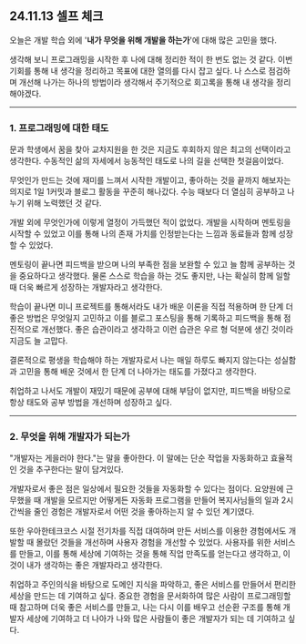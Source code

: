 ## 24.11.13 셀프 체크

오늘은 개발 학습 외에 '**내가 무엇을 위해 개발을 하는가**'에 대해 많은 고민을 했다.

생각해 보니 프로그래밍을 시작한 후 나에 대해 정리한 적이 한 번도 없는 것 같다. 이번 기회를 통해 내 생각을 정리하고 목표에 대한 열의를 다시 잡고 싶다.
나 스스로 점검하며 개선해 나가는 하나의 방법이라 생각해서 주기적으로 회고록을 통해 내 생각을 정리해야겠다.

---

### 1. 프로그래밍에 대한 태도

문과 학생에서 꿈을 찾아 교차지원을 한 것은 지금도 후회하지 않은 최고의 선택이라고 생각한다. 수동적인 삶의 자세에서 능동적인 태도로 나의 길을 선택한 첫걸음이었다.

무엇인가 만드는 것에 재미를 느껴서 시작한 개발이고, 좋아하는 것을 끝까지 해보자는 의지로 1일 1커밋과 블로그 활동을 꾸준히 해나갔다. 수능 때보다 더 열심히 공부하고 나누기 위해 노력했던 것 같다.

개발 외에 무엇인가에 이렇게 열정이 가득했던 적이 없었다. 개발을 시작하며 멘토링을 시작할 수 있었고 이를 통해 나의 존재 가치를 인정받는다는 느낌과 동료들과 함께 성장할 수 있었다.

멘토링이 끝나면 피드백을 받으며 나의 부족한 점을 보완할 수 있고 늘 함께 공부하는 것을 중요하다고 생각했다. 물론 스스로 학습을 하는 것도 좋지만, 나는 확실히 함께 일할 때 더욱 빠르게 성장하는 개발자라고
생각한다.

학습이 끝나면 미니 프로젝트를 통해서라도 내가 배운 이론을 직접 적용하며 한 단계 더 좋은 방법은 무엇일지 고민하고 이를 블로그 포스팅을 통해 기록하고 피드백을 통해 점진적으로 개선했다. 좋은 습관이라고 생각하고
이런 습관은 우르 형 덕분에 생긴 것이라 지금도 늘 고맙다.

결론적으로 평생을 학습해야 하는 개발자로서 나는 매일 하루도 빠지지 않는다는 성실함과 고민을 통해 배운 것에서 한 단계 더 나아가는 태도를 가졌다고 생각한다.

취업하고 나서도 개발이 재밌기 때문에 공부에 대해 부담이 없지만, 피드백을 바탕으로 항상 태도와 공부 방법을 개선하며 성장하고 싶다.



---

### 2. 무엇을 위해 개발자가 되는가

"개발자는 게을러야 한다."는 말을 좋아한다. 이 말에는 단순 작업을 자동화하고 효율적인 것을 추구한다는 말이 담겨있다.

개발자로서 좋은 점은 일상에서 필요한 것들을 자동화할 수 있다는 점이다. 요양원에 근무했을 때 개발을 모르지만 어떻게든 자동화 프로그램을 만들어 복지사님들의 일과 2시간씩을 줄인 경험은 개발자로서 어떤 것을
좋아하는지 알 수 있던 계기였다.

또한 우아한테크코스 시절 전기차를 직접 대여하며 만든 서비스를 이용한 경험에서도 개발할 때 몰랐던 것들을 개선하며 사용자 경험을 개선할 수 있었다. 사용자를 위한 서비스를 만들고, 이를 통해 세상에 기여하는 것을
통해 직업 만족도를 얻는다고 생각하고, 이것이 내가 생각하는 좋은 개발자라고 생각한다.

취업하고 주인의식을 바탕으로 도메인 지식을 파악하고, 좋은 서비스를 만들어서 편리한 세상을 만드는 데 기여하고 싶다. 중요한 경험을 문서화하여 많은 사람이 프로그래밍할 때 참고하며 더욱 좋은 서비스를 만들고, 나는
다시 이를 배우고 선순환 구조를 통해 개발자 세상에 기여하고 더 나아가 나와 많은 사람들이 좋은 개발자가 되는 데 기여하고 싶다.
